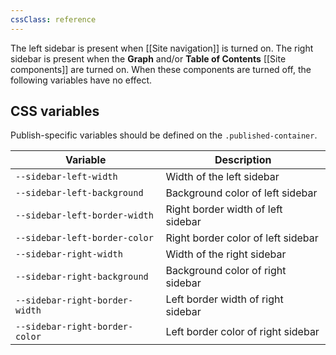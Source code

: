 ```yaml
---
cssClass: reference
---
```

The left sidebar is present when [[Site navigation]] is turned on. The right sidebar is present when the **Graph** and/or **Table of Contents** [[Site components]] are turned on. When these components are turned off, the following variables have no effect.

## CSS variables

Publish-specific variables should be defined on the `.published-container`.

| Variable                       | Description                        |
| ------------------------------ | ---------------------------------- |
| `--sidebar-left-width`         | Width of the left sidebar          |
| `--sidebar-left-background`    | Background color of left sidebar   |
| `--sidebar-left-border-width`  | Right border width of left sidebar |
| `--sidebar-left-border-color`  | Right border color of left sidebar |
| `--sidebar-right-width`        | Width of the right sidebar         |
| `--sidebar-right-background`   | Background color of right sidebar  |
| `--sidebar-right-border-width` | Left border width of right sidebar |
| `--sidebar-right-border-color` | Left border color of right sidebar |


